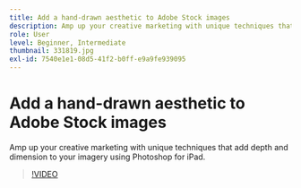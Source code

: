 ```yaml
---
title: Add a hand-drawn aesthetic to Adobe Stock images
description: Amp up your creative marketing with unique techniques that add depth and dimension to your imagery using Photoshop for iPad
role: User
level: Beginner, Intermediate
thumbnail: 331819.jpg
exl-id: 7540e1e1-08d5-41f2-b0ff-e9a9fe939095
---
```

# Add a hand-drawn aesthetic to Adobe Stock images

Amp up your creative marketing with unique techniques that add depth and dimension to your imagery using Photoshop for iPad.

>[!VIDEO](https://video.tv.adobe.com/v/331819?hidetitle=true)
